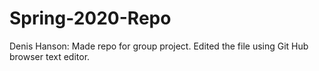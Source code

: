 # Spring-2020-Repo
Denis Hanson: Made repo for group project.
Edited the file using Git Hub browser text editor.
